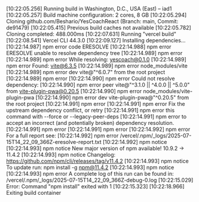 [10:22:05.256] Running build in Washington, D.C., USA (East) – iad1
[10:22:05.257] Build machine configuration: 2 cores, 8 GB
[10:22:05.294] Cloning github.com/Beshario/YesCoachReact (Branch: main, Commit: de91479)
[10:22:05.415] Previous build caches not available
[10:22:05.782] Cloning completed: 488.000ms
[10:22:07.631] Running "vercel build"
[10:22:08.541] Vercel CLI 44.3.0
[10:22:09.127] Installing dependencies...
[10:22:14.987] npm error code ERESOLVE
[10:22:14.988] npm error ERESOLVE unable to resolve dependency tree
[10:22:14.989] npm error
[10:22:14.989] npm error While resolving: yescoach@0.1.0
[10:22:14.989] npm error Found: vite@6.3.5
[10:22:14.989] npm error node_modules/vite
[10:22:14.989] npm error   dev vite@"^6.0.7" from the root project
[10:22:14.989] npm error
[10:22:14.990] npm error Could not resolve dependency:
[10:22:14.990] npm error peer vite@"^3.1.0 || ^4.0.0 || ^5.0.0" from vite-plugin-pwa@0.20.5
[10:22:14.990] npm error node_modules/vite-plugin-pwa
[10:22:14.990] npm error   dev vite-plugin-pwa@"^0.20.5" from the root project
[10:22:14.991] npm error
[10:22:14.991] npm error Fix the upstream dependency conflict, or retry
[10:22:14.991] npm error this command with --force or --legacy-peer-deps
[10:22:14.991] npm error to accept an incorrect (and potentially broken) dependency resolution.
[10:22:14.991] npm error
[10:22:14.991] npm error
[10:22:14.992] npm error For a full report see:
[10:22:14.992] npm error /vercel/.npm/_logs/2025-07-15T14_22_09_366Z-eresolve-report.txt
[10:22:14.992] npm notice
[10:22:14.993] npm notice New major version of npm available! 10.9.2 -> 11.4.2
[10:22:14.993] npm notice Changelog: https://github.com/npm/cli/releases/tag/v11.4.2
[10:22:14.993] npm notice To update run: npm install -g npm@11.4.2
[10:22:14.993] npm notice
[10:22:14.993] npm error A complete log of this run can be found in: /vercel/.npm/_logs/2025-07-15T14_22_09_366Z-debug-0.log
[10:22:15.029] Error: Command "npm install" exited with 1
[10:22:15.323] 
[10:22:18.966] Exiting build container